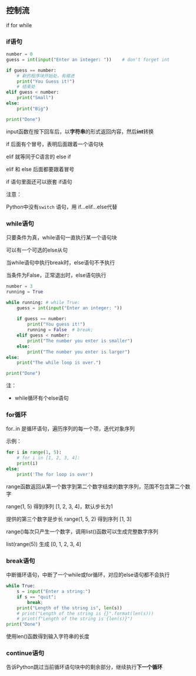 ## 控制流

if  for  while

### if语句

```py
number = 0
guess = int(input("Enter an integer: "))	# don't forget int

if guess == number:
	# 新的程序块开始处，有缩进
	print("You Guess it!")
	# 结束处
elif guess < number:
	print("Small")
else:
	print("Big")

print("Done")
```

input函数在按下回车后，以**字符串**的形式返回内容，然后**int**转换



if 后面有个冒号，表明后面跟着一个语句块

elif 就等同于C语言的 else if

elif 和 else 后面都要跟着冒号



if 语句里面还可以嵌套 if语句



注意：

Python中没有`switch` 语句，用 if...elif...else代替



### while语句

只要条件为真，while语句一直执行某一个语句块

可以有一个可选的else从句

当while语句中执行break时，else语句不予执行

当条件为False，正常退出时，else语句执行

```py
number = 3
running = True

while running: # while True:
	guess = int(input("Enter an integer: "))
	
	if guess == number:
		print("You guess it!")
		running = False  # break;
	elif guess < number:
		print("The number you enter is smaller")
	else:
		print("The number you enter is larger")
else:
	print("The while loop is over.")

print("Done")
```



注：

* while循环有个else语句





### for循环

for..in 是循环语句，遍历序列的每一个项，迭代对象序列

示例：

```py
for i in range(1, 5):
	# for i in [1, 2, 3, 4]:
	print(i)
else:
	print('The for loop is over')
```

range函数返回从第一个数字到第二个数字结束的数字序列，范围不包含第二个数字

range(1, 5) 得到序列 [1, 2, 3, 4]，默认步长为1

提供的第三个数字是步长
range(1, 5, 2) 得到序列 [1, 3]



range()每次只产生一个数字，调用list()函数可以生成完整数字序列

list(range(5)) 生成 [0, 1, 2, 3, 4]



### break语句

中断循环语句，中断了一个while或for循环，对应的else语句都不会执行

```py
while True:
	s = input("Enter a string:")
	if s == "quit":
		break;
	print("Length of the string is", len(s))
	# print("Length of the string is {}".format(len(s)))
	# print(f"Length of the string is {len(s)}")
print("Done")
```

使用len()函数得到输入字符串的长度



### continue语句

告诉Python跳过当前循环语句块中的剩余部分，继续执行**下一个循环**





















